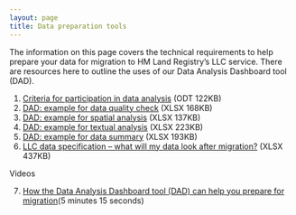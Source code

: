 ```yaml
---
layout: page
title: Data preparation tools
---
```


The information on this page covers the technical requirements to help prepare your data for migration to HM Land Registry’s LLC service. There are resources here to outline the uses of our Data Analysis Dashboard tool (DAD). 

<ol class='list list-number'>
    <li><a href='files/Tools/Criteria%20for%20participation%20in%20Data%20Analysis.odt' onclick='linkClicked()'>Criteria for participation in data analysis</a> (ODT 122KB)</li>
    <li><a href='files/Tools/DAD%20Example%20Data%20Quality%20Checks.xlsx' onclick='linkClicked()'>DAD: example for data quality check</a> (XLSX 168KB)</li>
    <li><a href='files/Tools/DAD%20Example%20for%20spatial%20analysis.xlsx' onclick='linkClicked()'>DAD: example for spatial analysis</a> (XLSX 137KB)</li>
    <li><a href='files/Tools/DAD%20Example%20for%20textual%20analysis.xlsx' onclick='linkClicked()'>DAD: example for textual analysis</a> (XLSX 223KB)</li>
    <li><a href='files/Tools/DAD%20Example%20for%20data%20summary.xlsx' onclick='linkClicked()'>DAD: example for data summary</a> (XLSX 193KB)</li>
    <li><a href='files/Tools/LLC%20Data%20Specification%20-%20what%20my%20data%20will%20look%20like%20after%20migration.pdf' onclick='linkClicked()'>LLC data specification – what will my data look after migration?</a> (XLSX 437KB)</li>
</ol>

Videos
<ol class='list list-number' start='7'>
    <li><a href='https://www.youtube.com/watch?v=w9ZBruK5xCU&feature=youtu.be' onclick='linkClicked()'>How the Data Analysis Dashboard tool (DAD) can help you prepare for migration</a>(5 minutes 15 seconds)</li>
</ol>
